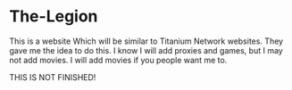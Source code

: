 # The-Legion
   This is a website Which will be similar to Titanium Network websites.
They gave me the idea to do this. I know I will add proxies and games, 
but I may not add movies. I will add movies if you people want me to.

THIS IS NOT FINISHED!
